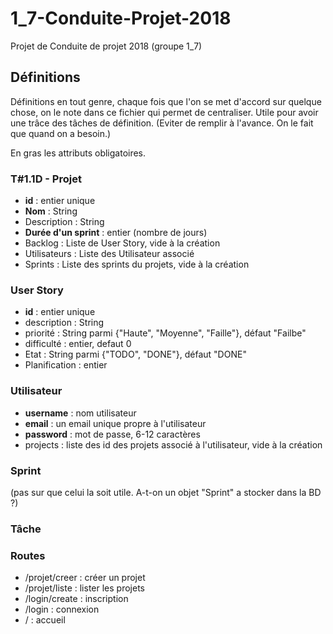 # 1_7-Conduite-Projet-2018
Projet de Conduite de projet 2018 (groupe 1_7)

## Définitions
Définitions en tout genre, chaque fois que l'on se met d'accord sur quelque chose, on le note dans ce fichier qui permet de centraliser. Utile pour avoir une trâce des tâches de définition.
(Eviter de remplir à l'avance. On le fait que quand on a besoin.)

En gras les attributs obligatoires.

### T#1.1D - Projet
* __id__ : entier unique
* __Nom__ : String
* Description : String
* __Durée d'un sprint__ : entier (nombre de jours)
* Backlog : Liste de User Story, vide à la création
* Utilisateurs : Liste des Utilisateur associé
* Sprints : Liste des sprints du projets, vide à la création

### User Story
* __id__ : entier unique
* description : String
* priorité : String parmi {"Haute", "Moyenne", "Faille"}, défaut "Failbe"
* difficulté : entier, defaut 0
* Etat : String parmi {"TODO", "DONE"}, défaut "DONE"
* Planification : entier

### Utilisateur
* __username__ : nom utilisateur
* __email__ : un email unique propre à l'utilisateur
* __password__ : mot de passe, 6-12 caractères
* projects : liste des id des projets associé à l'utilisateur, vide à la création

### Sprint
(pas sur que celui la soit utile. A-t-on un objet "Sprint" a stocker dans la BD ?)

### Tâche

### Routes
* /projet/creer : créer un projet
* /projet/liste : lister les projets
* /login/create : inscription
* /login : connexion
* / : accueil
